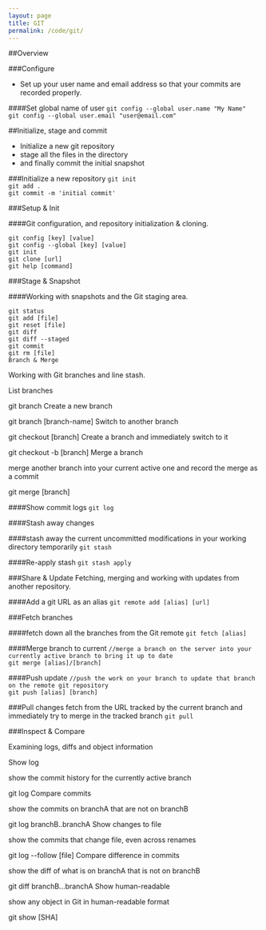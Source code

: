 ```yaml
---
layout: page
title: GIT
permalink: /code/git/
---
```


##Overview

###Configure

- Set up your user name and email address so that your commits are recorded properly.

####Set global name of user
`git config --global user.name "My Name"`  
`git config --global user.email "user@email.com"`

##Initialize, stage and commit

- Initialize a new git repository
- stage all the files in the directory 
- and finally commit the initial snapshot

###Initialize a new repository
`git init`  
`git add .`  
`git commit -m 'initial commit'`

###Setup & Init

####Git configuration, and repository initialization & cloning.
```
git config [key] [value]  
git config --global [key] [value]  
git init  
git clone [url]  
git help [command]  
```

###Stage & Snapshot

####Working with snapshots and the Git staging area.
```
git status
git add [file]
git reset [file]
git diff
git diff --staged
git commit
git rm [file]
Branch & Merge
```
Working with Git branches and line stash.

List branches

git branch
Create a new branch

git branch [branch-name]
Switch to another branch

git checkout [branch]
Create a branch and immediately switch to it

git checkout -b [branch]
Merge a branch

merge another branch into your current active one and record the merge as a commit

git merge [branch]

####Show commit logs
`git log`

####Stash away changes

####stash away the current uncommitted modifications in your working directory temporarily
`git stash`

####Re-apply stash
`git stash apply`

###Share & Update
Fetching, merging and working with updates from another repository.

####Add a git URL as an alias
`git remote add [alias] [url]`

###Fetch branches

####fetch down all the branches from the Git remote
`git fetch [alias]`

####Merge branch to current
`//merge a branch on the server into your currently active branch to bring it up to date`  
`git merge [alias]/[branch]`

####Push update
`//push the work on your branch to update that branch on the remote git repository`  
`git push [alias] [branch]`

###Pull changes
fetch from the URL tracked by the current branch and immediately try to merge in the tracked branch
`git pull`

###Inspect & Compare

Examining logs, diffs and object information

Show log

show the commit history for the currently active branch

git log
Compare commits

show the commits on branchA that are not on branchB

git log branchB..branchA
Show changes to file

show the commits that change file, even across renames

git log --follow [file]
Compare difference in commits

show the diff of what is on branchA that is not on branchB

git diff branchB...branchA
Show human-readable

show any object in Git in human-readable format

git show [SHA]